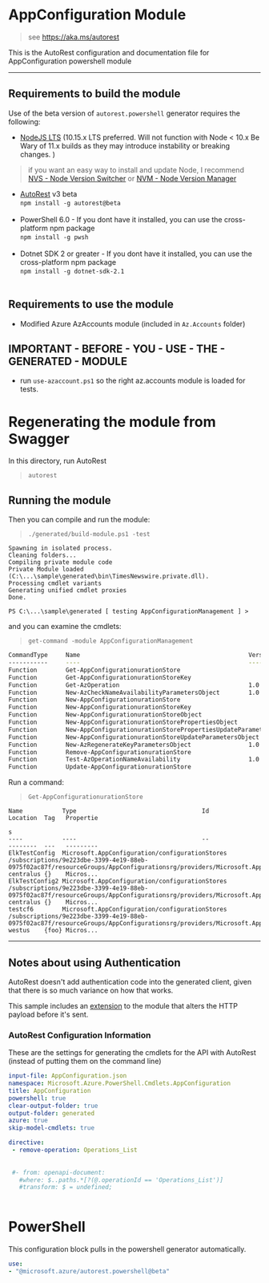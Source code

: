 # AppConfiguration Module

> see https://aka.ms/autorest

This is the AutoRest configuration and documentation file for AppConfiguration powershell module

---
## Requirements to build the module

Use of the beta version of `autorest.powershell` generator requires the following:

- [NodeJS LTS](https://nodejs.org) (10.15.x LTS preferred. Will not function with Node < 10.x Be Wary of 11.x builds as they may introduce instability or breaking changes. ) 
> if you want an easy way to install and update Node, I recommend [NVS - Node Version Switcher](../nodejs/installing-via-nvs.md) or [NVM - Node Version Manager](../nodejs/installing-via-nvm.md)

- [AutoRest](https://aka.ms/autorest) v3 beta <br> `npm install -g autorest@beta ` <br>&nbsp;
- PowerShell 6.0 - If you dont have it installed, you can use the cross-platform npm package <br> `npm install -g pwsh` <br>&nbsp;
- Dotnet SDK 2 or greater - If you dont have it installed, you can use the cross-platform npm package <br> `npm install -g dotnet-sdk-2.1 ` <br>&nbsp;


## Requirements to use the module

- Modified Azure AzAccounts module (included in `Az.Accounts` folder)

## IMPORTANT - BEFORE - YOU - USE - THE - GENERATED - MODULE
- run `use-azaccount.ps1` so the right az.accounts module is loaded for tests.

# Regenerating the module from Swagger

In this directory, run AutoRest

> `autorest`


## Running the module 

Then you can compile and run the module:

> `./generated/build-module.ps1 -test `

``` text
Spawning in isolated process.
Cleaning folders...
Compiling private module code
Private Module loaded (C:\...\sample\generated\bin\TimesNewswire.private.dll).
Processing cmdlet variants
Generating unified cmdlet proxies
Done.

PS C:\...\sample\generated [ testing AppConfigurationManagement ] >
```

and you can examine the cmdlets: 

> `get-command -module AppConfigurationManagement `

``` bash 
CommandType     Name                                               Version    Source
-----------     ----                                               -------    ------
Function        Get-AppConfigurationurationStore                           1.0        AppConfigurationManagement
Function        Get-AppConfigurationurationStoreKey                        1.0        AppConfigurationManagement
Function        Get-AzOperation                                    1.0        AppConfigurationManagement
Function        New-AzCheckNameAvailabilityParametersObject        1.0        AppConfigurationManagement
Function        New-AppConfigurationurationStore                           1.0        AppConfigurationManagement
Function        New-AppConfigurationurationStoreKey                        1.0        AppConfigurationManagement
Function        New-AppConfigurationurationStoreObject                     1.0        AppConfigurationManagement
Function        New-AppConfigurationurationStorePropertiesObject           1.0        AppConfigurationManagement
Function        New-AppConfigurationurationStorePropertiesUpdateParamet... 1.0        AppConfigurationManagement
Function        New-AppConfigurationurationStoreUpdateParametersObject     1.0        AppConfigurationManagement
Function        New-AzRegenerateKeyParametersObject                1.0        AppConfigurationManagement
Function        Remove-AppConfigurationurationStore                        1.0        AppConfigurationManagement
Function        Test-AzOperationNameAvailability                   1.0        AppConfigurationManagement
Function        Update-AppConfigurationurationStore                        1.0        AppConfigurationManagement

```

Run a command: 

> `Get-AppConfigurationurationStore`

```
Name           Type                                   Id                                                                                                                                             Location  Tag   Propertie
                                                                                                                                                                                                                     s
----           ----                                   --                                                                                                                                             --------  ---   ---------
ElkTestConfig  Microsoft.AppConfiguration/configurationStores /subscriptions/9e223dbe-3399-4e19-88eb-0975f02ac87f/resourceGroups/AppConfigurationsrg/providers/Microsoft.AppConfiguration/configurationStores/elktestconfig  centralus {}    Micros...
ElkTestConfig2 Microsoft.AppConfiguration/configurationStores /subscriptions/9e223dbe-3399-4e19-88eb-0975f02ac87f/resourceGroups/AppConfigurationsrg/providers/Microsoft.AppConfiguration/configurationStores/elktestconfig2 centralus {}    Micros...
testcf6        Microsoft.AppConfiguration/configurationStores /subscriptions/9e223dbe-3399-4e19-88eb-0975f02ac87f/resourceGroups/AppConfigurationsrg/providers/Microsoft.AppConfiguration/configurationStores/testcf6        westus    {foo} Micros...

```

---


## Notes about using Authentication
AutoRest doesn't add authentication code into the generated client, given that there is so much variance on how that works.

This sample includes an [extension](./generated/custom/Module.cs) to the module that alters the HTTP payload before it's sent.


### AutoRest Configuration  Information
These are the settings for generating the cmdlets for the API with AutoRest (instead of putting them on the command line)

``` yaml
input-file: AppConfiguration.json
namespace: Microsoft.Azure.PowerShell.Cmdlets.AppConfiguration
title: AppConfiguration
powershell: true
clear-output-folder: true
output-folder: generated
azure: true
skip-model-cmdlets: true

directive: 
 - remove-operation: Operations_List
 
 
 #- from: openapi-document: 
   #where: $..paths.*[?(@.operationId == 'Operations_List')]
   #transform: $ = undefined;
  
```

# PowerShell
This configuration block pulls in the powershell generator automatically. 

``` yaml
use:
- "@microsoft.azure/autorest.powershell@beta"

```
